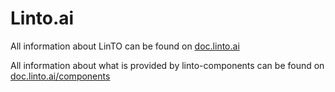 # Linto.ai
All information about LinTO can be found on [doc.linto.ai](https://doc.linto.ai/#/)

All information about what is provided by linto-components can be found on [doc.linto.ai/components](https://doc.linto.ai/#/skills/components)